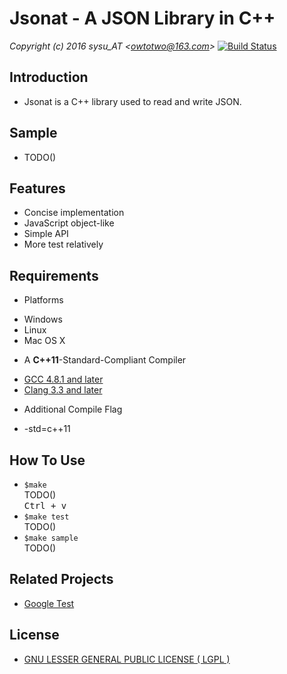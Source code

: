 # Jsonat - A JSON Library in C++ #
*Copyright (c) 2016 sysu_AT &lt;<owtotwo@163.com>&gt;*
[![Build Status](https://travis-ci.org/owtotwo/jsonat.svg?branch=master)](https://travis-ci.org/owtotwo/jsonat)

## Introduction ##
* Jsonat is a C++ library used to read and write JSON.


## Sample ##
* TODO()


## Features ##
* Concise implementation
* JavaScript object-like 
* Simple API
* More test relatively


## Requirements ##
+ Platforms
 - Windows
 - Linux
 - Mac OS X
 
+ A **C++11**-Standard-Compliant Compiler 
 - [GCC 4.8.1 and later](https://gcc.gnu.org/gcc-4.8/cxx0x_status.html)
 - [Clang 3.3 and later](http://clang.llvm.org/cxx_status.html)
 
+ Additional Compile Flag  
 - -std=c++11
 


## How To Use ##
* `$make`  
	TODO()  
	<kbd>Ctrl + v</kbd>
* `$make test`  
	TODO()
* `$make sample`  
	TODO()


## Related Projects ##
* [Google Test](https://github.com/google/googletest)


## License ##
* [GNU LESSER GENERAL PUBLIC LICENSE ( LGPL )](LICENSE)